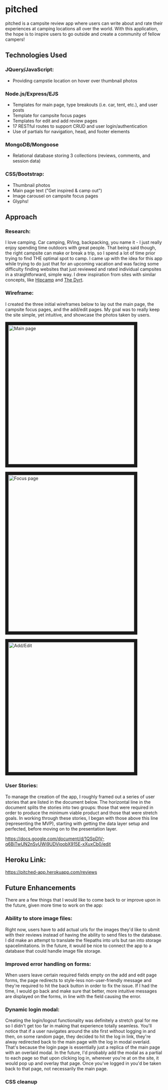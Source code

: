 # pitched
pitched is a campsite review app where users can write about and rate their experiences at camping locations all over the world. With this application, the hope is to inspire users to go outside and create a community of fellow campers!

## Technologies Used
### JQuery/JavaScript:
  * Providing campstie location on hover over thumbnail photos
### Node.js/Express/EJS
  * Templates for main page, type breakouts (i.e. car, tent, etc.), and user posts
  * Template for campsite focus pages 
  * Templates for edit and add review pages
  * 17 RESTful routes to support CRUD and user login/authentication
  * Use of partials for navigation, head, and footer elements
### MongoDB/Mongoose
  * Relational database storing 3 collections (reviews, comments, and session data)
### CSS/Bootstrap:
  * Thumbnail photos
  * Main page text ("Get inspired & camp out")
  * Image carousel on campsite focus pages
  * Glyphs!

## Approach
### Research: 
I love camping. Car camping, RVing, backpacking, you name it - I just really enjoy spending time outdoors with great people. That being said though, the right campsite can make or break a trip, so I spend a lot of time prior trying to find THE optimal spot to camp. I came up with the idea for this app while trying to do just that for an upcoming vacation and was facing some difficulty finding websites that just reviewed and rated individual campsites in a straightforward, simple way. I drew inspiration from sites with similar concepts, like [Hipcamp](https://www.hipcamp.com/) and [The Dyrt](https://thedyrt.com/).

### Wireframe: 
I created the three initial wireframes below to lay out the main page, the campsite focus pages, and the add/edit pages. My goal was to really keep the site simple, yet intuitive, and showcase the photos taken by users.

<img src="https://i.imgur.com/INuPEz9.png" 
alt="Main page" width="400" height="441" border="10" /></a>

<img src="https://i.imgur.com/AmVIDbN.png" 
alt="Focus page" width="400" height="496" border="10" /></a>

<img src="https://i.imgur.com/5bh8ozU.png" 
alt="Add/Edit" width="400" height="412" border="10" /></a>

### User Stories: 
To manage the creation of the app, I roughly framed out a series of user stories that are listed in the document below. The horizontal line in the document splits the stories into two groups: those that were required in order to produce the minimum viable product and those that were stretch goals. In working through these stories, I began with those above this line (representing the MVP), starting with getting the data layer setup and perfected, before moving on to the presentation layer. 

https://docs.google.com/document/d/1QSpDlV-q6BiTwUN2nSyUWj9UDVjoobX915E-xXuxCb0/edit


## Heroku Link: 

https://pitched-app.herokuapp.com/reviews

## Future Enhancements
There are a few things that I would like to come back to or improve upon in the future, given more time to work on the app:

### Ability to store image files: 
Right now, users have to add actual urls for the images they'd like to ubmit with their reviews instead of having the ability to send files to the database. I did make an attempt to translate the filepaths into urls but ran into storage spacelimitations. In the future, it would be nice to connect the app to a database that could handle image file storage.

### Improved error handling on forms: 
When users leave certain required fields empty on the add and edit page forms, the page redirects to style-less non-user-friendly message and they're required to hit the back button in order to fix the issue. If I had the time, I would go back and make sure that better, more intuitive messages are displayed on the forms, in line with the field causing the error.

### Dynamic login modal: 
Creating the login/logout functionality was definitely a stretch goal for me so I didn't get too far in making that experience totally seamless. You'll notice that if a user navigates around the site first without logging in and then, on some random page, they decided to hit the log in link, they're alway redirected back to the main page with the log in modal overlaid. That's because the login page is essentially just a replica of the main page with an overlaid modal. In the future, I'd probably add the modal as a partial to each page so that upon clicking log in, wherever you're at on the site, it would pop up and overlay that page. Once you've logged in you'd be taken back to that page, not necessarily the main page.

### CSS cleanup
